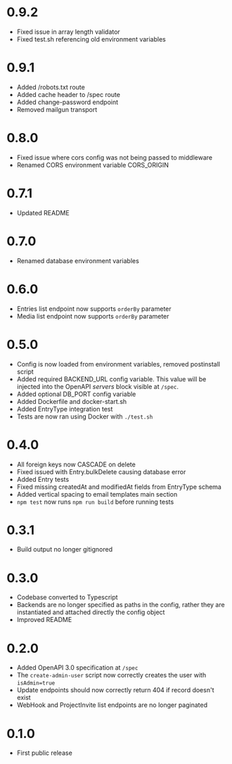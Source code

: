 # 0.9.2
* Fixed issue in array length validator
* Fixed test.sh referencing old environment variables

# 0.9.1
* Added /robots.txt route
* Added cache header to /spec route
* Added change-password endpoint
* Removed mailgun transport

# 0.8.0
* Fixed issue where cors config was not being passed to middleware
* Renamed CORS environment variable CORS_ORIGIN

# 0.7.1
* Updated README

# 0.7.0
* Renamed database environment variables

# 0.6.0
* Entries list endpoint now supports `orderBy` parameter
* Media list endpoint now supports `orderBy` parameter

# 0.5.0
* Config is now loaded from environment variables, removed postinstall script
* Added required BACKEND_URL config variable. This value will be injected into the OpenAPI _servers_ block visible at `/spec`.
* Added optional DB_PORT config variable
* Added Dockerfile and docker-start.sh
* Added EntryType integration test
* Tests are now ran using Docker with `./test.sh`

# 0.4.0
* All foreign keys now CASCADE on delete
* Fixed issued with Entry.bulkDelete causing database error
* Added Entry tests
* Fixed missing createdAt and modifiedAt fields from EntryType schema
* Added vertical spacing to email templates main section
* `npm test` now runs `npm run build` before running tests

# 0.3.1
* Build output no longer gitignored

# 0.3.0
* Codebase converted to Typescript
* Backends are no longer specified as paths in the config, rather they
are instantiated and attached directly the config object
* Improved README

# 0.2.0
* Added OpenAPI 3.0 specification at `/spec`
* The `create-admin-user` script now correctly creates the user with `isAdmin=true`
* Update endpoints should now correctly return 404 if record doesn't exist
* WebHook and ProjectInvite list endpoints are no longer paginated

# 0.1.0
* First public release
